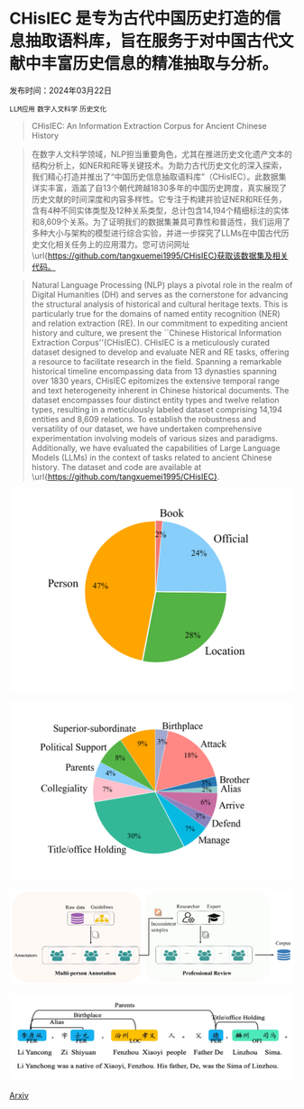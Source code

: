 # CHisIEC 是专为古代中国历史打造的信息抽取语料库，旨在服务于对中国古代文献中丰富历史信息的精准抽取与分析。

发布时间：2024年03月22日

`LLM应用` `数字人文科学` `历史文化`

> CHisIEC: An Information Extraction Corpus for Ancient Chinese History

> 在数字人文科学领域，NLP担当重要角色，尤其在推进历史文化遗产文本的结构分析上，如NER和RE等关键技术。为助力古代历史文化的深入探索，我们精心打造并推出了“中国历史信息抽取语料库”（CHisIEC）。此数据集详实丰富，涵盖了自13个朝代跨越1830多年的中国历史跨度，真实展现了历史文献的时间深度和内容多样性。它专注于构建并验证NER和RE任务，含有4种不同实体类型及12种关系类型，总计包含14,194个精细标注的实体和8,609个关系。为了证明我们的数据集兼具可靠性和普适性，我们运用了多种大小与架构的模型进行综合实验，并进一步探究了LLMs在中国古代历史文化相关任务上的应用潜力。您可访问网址\url{https://github.com/tangxuemei1995/CHisIEC}获取该数据集及相关代码。

> Natural Language Processing (NLP) plays a pivotal role in the realm of Digital Humanities (DH) and serves as the cornerstone for advancing the structural analysis of historical and cultural heritage texts. This is particularly true for the domains of named entity recognition (NER) and relation extraction (RE). In our commitment to expediting ancient history and culture, we present the ``Chinese Historical Information Extraction Corpus''(CHisIEC). CHisIEC is a meticulously curated dataset designed to develop and evaluate NER and RE tasks, offering a resource to facilitate research in the field. Spanning a remarkable historical timeline encompassing data from 13 dynasties spanning over 1830 years, CHisIEC epitomizes the extensive temporal range and text heterogeneity inherent in Chinese historical documents. The dataset encompasses four distinct entity types and twelve relation types, resulting in a meticulously labeled dataset comprising 14,194 entities and 8,609 relations. To establish the robustness and versatility of our dataset, we have undertaken comprehensive experimentation involving models of various sizes and paradigms. Additionally, we have evaluated the capabilities of Large Language Models (LLMs) in the context of tasks related to ancient Chinese history. The dataset and code are available at \url{https://github.com/tangxuemei1995/CHisIEC}.

![CHisIEC 是专为古代中国历史打造的信息抽取语料库，旨在服务于对中国古代文献中丰富历史信息的精准抽取与分析。](../../../paper_images/2403.15088/ner_chart.png)

![CHisIEC 是专为古代中国历史打造的信息抽取语料库，旨在服务于对中国古代文献中丰富历史信息的精准抽取与分析。](../../../paper_images/2403.15088/re_chart.png)

![CHisIEC 是专为古代中国历史打造的信息抽取语料库，旨在服务于对中国古代文献中丰富历史信息的精准抽取与分析。](../../../paper_images/2403.15088/x1.png)

![CHisIEC 是专为古代中国历史打造的信息抽取语料库，旨在服务于对中国古代文献中丰富历史信息的精准抽取与分析。](../../../paper_images/2403.15088/x2.png)

[Arxiv](https://arxiv.org/abs/2403.15088)